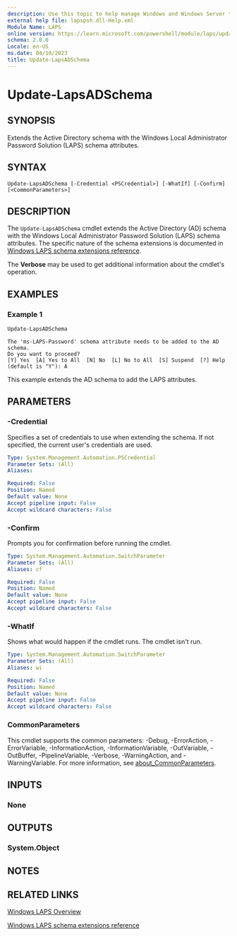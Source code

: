 ```yaml
---
description: Use this topic to help manage Windows and Windows Server technologies with Windows PowerShell.
external help file: lapspsh.dll-Help.xml
Module Name: LAPS
online version: https://learn.microsoft.com/powershell/module/laps/update-lapsadschema?view=windowsserver2022-ps&wt.mc_id=ps-gethelp
schema: 2.0.0
Locale: en-US
ms.date: 04/10/2023
title: Update-LapsADSchema
---
```


# Update-LapsADSchema

## SYNOPSIS
Extends the Active Directory schema with the Windows Local Administrator Password Solution (LAPS)
schema attributes.

## SYNTAX

```
Update-LapsADSchema [-Credential <PSCredential>] [-WhatIf] [-Confirm] [<CommonParameters>]
```

## DESCRIPTION

The `Update-LapsADSchema` cmdlet extends the Active Directory (AD) schema with the Windows Local
Administrator Password Solution (LAPS) schema attributes. The specific nature of the schema
extensions is documented in
[Windows LAPS schema extensions reference](https://go.microsoft.com/fwlink/?linkid=2233804).

The **Verbose** may be used to get additional information about the cmdlet's operation.

## EXAMPLES

### Example 1

```powershell
Update-LapsADSchema
```

```Output
The 'ms-LAPS-Password' schema attribute needs to be added to the AD schema.
Do you want to proceed?
[Y] Yes  [A] Yes to All  [N] No  [L] No to All  [S] Suspend  [?] Help (default is "Y"): A
```

This example extends the AD schema to add the LAPS attributes.

## PARAMETERS

### -Credential

Specifies a set of credentials to use when extending the schema. If not specified, the current
user's credentials are used.

```yaml
Type: System.Management.Automation.PSCredential
Parameter Sets: (All)
Aliases:

Required: False
Position: Named
Default value: None
Accept pipeline input: False
Accept wildcard characters: False
```

### -Confirm

Prompts you for confirmation before running the cmdlet.

```yaml
Type: System.Management.Automation.SwitchParameter
Parameter Sets: (All)
Aliases: cf

Required: False
Position: Named
Default value: None
Accept pipeline input: False
Accept wildcard characters: False
```

### -WhatIf

Shows what would happen if the cmdlet runs. The cmdlet isn't run.

```yaml
Type: System.Management.Automation.SwitchParameter
Parameter Sets: (All)
Aliases: wi

Required: False
Position: Named
Default value: None
Accept pipeline input: False
Accept wildcard characters: False
```

### CommonParameters

This cmdlet supports the common parameters: -Debug, -ErrorAction, -ErrorVariable,
-InformationAction, -InformationVariable, -OutVariable, -OutBuffer, -PipelineVariable, -Verbose,
-WarningAction, and -WarningVariable. For more information, see
[about_CommonParameters](http://go.microsoft.com/fwlink/?LinkID=113216).

## INPUTS

### None

## OUTPUTS

### System.Object

## NOTES

## RELATED LINKS

[Windows LAPS Overview](https://go.microsoft.com/fwlink/?linkid=2233901)

[Windows LAPS schema extensions reference](https://go.microsoft.com/fwlink/?linkid=2233804)
